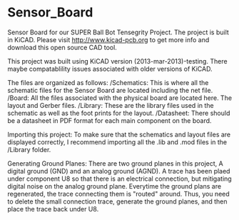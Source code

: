 Sensor_Board
============

Sensor Board for our SUPER Ball Bot Tensegrity Project. The project is built in KiCAD. Please visit http://www.kicad-pcb.org to get more info and download this open source CAD tool.

This project was built using KiCAD version (2013-mar-2013)-testing. There maybe compatablility issues associated with older versions of KiCAD.

The files are organized as follows:
/Schematics: This is where all the schematic files for the Sensor Board are located including the net file.
/Board: All the files associated with the physical board are located here. The layout and Gerber files.
/Library: These are the library files used in the schematic as well as the foot prints for the layout.
/Datasheet: There should be a datasheet in PDF format for each main component on the board.

Importing this project:
To make sure that the schematics and layout files are displayed correctly, I recommend importing all the .lib and .mod files in the /Library folder.

Generating Ground Planes:
There are two ground planes in this project, A digital ground (GND) and an analog ground (AGND). 
A trace has been plaed under component U8 so that there is an electrical connection, but mitigating digital noise on the analog ground plane. 
Everytime the ground plans are regenerated, the trace connecting them is "routed" around. Thus, you need to delete the small connection trace, generate the ground planes, and then place the trace back under U8. 
